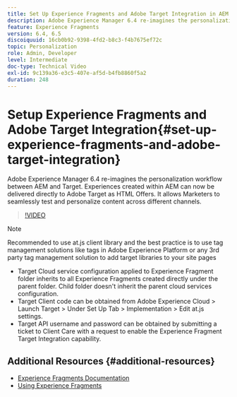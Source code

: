 ```yaml
---
title: Set Up Experience Fragments and Adobe Target Integration in AEM
description: Adobe Experience Manager 6.4 re-imagines the personalization workflow between AEM and Target. Experiences created within AEM can now be delivered directly to Adobe Target as HTML Offers. It allows Marketers to seamlessly test and personalize content across different channels.
feature: Experience Fragments
version: 6.4, 6.5
discoiquuid: 16cb0b92-9398-4fd2-b8c3-f4b7675ef72c
topic: Personalization
role: Admin, Developer
level: Intermediate
doc-type: Technical Video
exl-id: 9c139a36-e3c5-407e-af5d-b4fb8860f5a2
duration: 248
---
```

# Setup Experience Fragments and Adobe Target Integration{#set-up-experience-fragments-and-adobe-target-integration}

Adobe Experience Manager 6.4 re-imagines the personalization workflow between AEM and Target. Experiences created within AEM can now be delivered directly to Adobe Target as HTML Offers. It allows Marketers to seamlessly test and personalize content across different channels.

>[!VIDEO](https://video.tv.adobe.com/v/22380?quality=12&learn=on)

>[!NOTE]
>
>Recommended to use at.js client library and the best practice is to use tag management solutions like tags in Adobe Experience Platform or any 3rd party tag management solution to add target libraries to your site pages

* Target Cloud service configuration applied to Experience Fragment folder inherits to all Experience Fragments created directly under the parent folder. Child folder doesn't inherit the parent cloud services configuration. 
* Target Client code can be obtained from Adobe Experience Cloud &gt; Launch Target &gt; Under Set Up Tab &gt; Implementation &gt; Edit at.js settings.
* Target API username and password can be obtained by submitting a ticket to Client Care with a request to enable the Experience Fragment Target Integration capability.

## Additional Resources {#additional-resources}

* [Experience Fragments Documentation](https://helpx.adobe.com/experience-manager/6-5/sites/authoring/using/experience-fragments.html)
* [Using Experience Fragments](/help/sites/experience-fragments/experience-fragments-feature-video-use.md)
